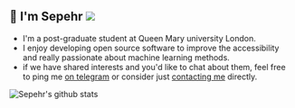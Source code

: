 <!-- ### Hi there 👋
 -->
<!--
**thisissepehr/thisissepehr** is a ✨ _special_ ✨ repository because its `README.md` (this file) appears on your GitHub profile.
<!-- 
Here are some ideas to get you started:

- 🔭 I’m currently working on ...
- 🌱 I’m currently learning ...
- 👯 I’m looking to collaborate on ...
- 🤔 I’m looking for help with ...
- 💬 Ask me about ...
- 📫 How to reach me: ...
- 😄 Pronouns: ...
- ⚡ Fun fact: ...
-->

## :wave: I'm Sepehr ![](https://komarev.com/ghpvc/?username=thisissepehr&color=green)

- I'm a post-graduate student at Queen Mary university London.
- I enjoy developing open source software to improve the accessibility and
  really passionate about machine learning methods.
- if we have shared interests and you'd like to chat about them, feel free to
  ping me [on telegram](https://t.me/sepaminian) or consider just
  [contacting me](https://thisissepehr.ir) directly.

![Sepehr's github stats](https://github-readme-stats.vercel.app/api?username=thisissepehr&show_icons=true&count_private=true&theme=radical)



